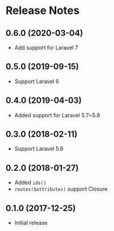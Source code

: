 # Release Notes

## 0.6.0 (2020-03-04)

- Add support for Laravel 7

## 0.5.0 (2019-09-15)

- Support Laravel 6

## 0.4.0 (2019-04-03)

- Added support for Laravel 5.7~5.8

## 0.3.0 (2018-02-11)

- Support Laravel 5.6

## 0.2.0 (2018-01-27)

- Added `ids()`
- `routes($attributes)` support Closure

## 0.1.0 (2017-12-25)

- Initial release
